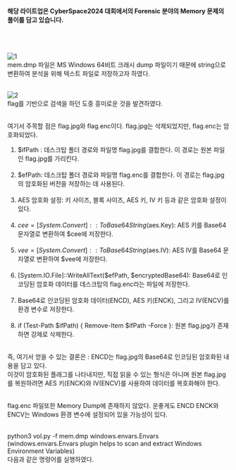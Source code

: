 **해당 라이트업은 CyberSpace2024 대회에서의 Forensic 분야의 Memory 문제의 풀이를 담고 있습니다.<br><br><br><br>**



![1](https://github.com/user-attachments/assets/8052b775-1be1-4753-b3e1-56f543490c29)<br>
mem.dmp 파일은 MS Windows 64비트 크래시 dump 파일이기 때문에 string으로 변환하여 분석을 위해 텍스트 파일로 저장하고자 하였다.<br><br>

![2](https://github.com/user-attachments/assets/e1c19a6f-00c9-4117-a22e-5b32551727c6)<br>
flag를 기반으로 검색을 하던 도중 흥미로운 것을 발견하였다.<br><br>

여기서 주목할 점은 flag.jpg와 flag.enc이다. flag.jpg는 삭제되었지만, flag.enc는 암호화되었다.<br>

1. $ifPath : 데스크탑 폴더 경로와 파일명 flag.jpg를 결합한다. 이 경로는 원본 파일인 flag.jpg를 가리킨다.<br><br>
2. $efPath: 데스크탑 폴더 경로와 파일명 flag.enc를 결합한다. 이 경로는 flag.jpg의 암호화된 버전을 저장하는 데 사용된다.<br><br>
3. AES 암호화 설정: 키 사이즈, 블록 사이즈, AES 키, IV 키 등과 같은 암호화 설정이 있다.<br><br>
4. $cee = [System.Convert]::ToBase64String($aes.Key): AES 키를 Base64 문자열로 변환하여 $cee에 저장한다.<br><br>
5. $vee = [System.Convert]::ToBase64String($aes.IV): AES IV를 Base64 문자열로 변환하여 $vee에 저장한다.<br><br>
6. [System.IO.File]::WriteAllText($efPath, $encryptedBase64): Base64로 인코딩된 암호화 데이터를 데스크탑의 flag.enc라는 파일에 저장한다.<br><br>
7. Base64로 인코딩된 암호화 데이터(ENCD), AES 키(ENCK), 그리고 IV(ENCV)를 환경 변수로 저장한다.<br><br>
8. if (Test-Path $ifPath) { Remove-Item $ifPath -Force }: 원본 flag.jpg가 존재하면 강제로 삭제한다.<br><br>

즉, 여기서 얻을 수 있는 결론은 : ENCD는 flag.jpg의 Base64로 인코딩된 암호화된 내용을 담고 있다.<br>
이것이 암호화된 플래그를 나타내지만, 직접 읽을 수 있는 형식은 아니며 원본 flag.jpg를 복원하려면 AES 키(ENCK)와 IV(ENCV)를 사용하여 데이터를 복호화해야 한다.<br><br>

flag.enc 파일또한 Memory Dump에 존재하지 않았다. 운좋게도 ENCD ENCK와 ENCV는 Windows 환경 변수에 설정되어 있을 가능성이 있다.<br><br>

python3 vol.py -f mem.dmp windows.envars.Envars (windows.envars.Envars plugin helps to scan and extract Windows Environment Variables)<br>
다음과 같은 명령어를 실행하였다.<br><br>











